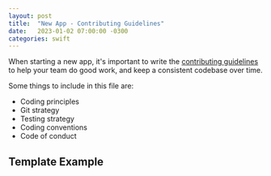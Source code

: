 ```yaml
---
layout: post
title:  "New App - Contributing Guidelines"
date:   2023-01-02 07:00:00 -0300
categories: swift
---
```


When starting a new app, it's important to write the [contributing guidelines](https://docs.github.com/en/communities/setting-up-your-project-for-healthy-contributions/setting-guidelines-for-repository-contributors) to help your team do good work, and keep a consistent codebase over time.

Some things to include in this file are:

- Coding principles
- Git strategy
- Testing strategy
- Coding conventions
- Code of conduct

## Template Example

<script src="https://gist.github.com/mdb1/1909e7f37c49bbfa65ada32beb9888fd.js"></script>

